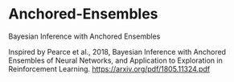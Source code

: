 # Anchored-Ensembles
Bayesian Inference with Anchored Ensembles

Inspired by Pearce et al., 2018, Bayesian Inference with Anchored Ensembles of Neural Networks,
and Application to Exploration in Reinforcement Learning. https://arxiv.org/pdf/1805.11324.pdf
